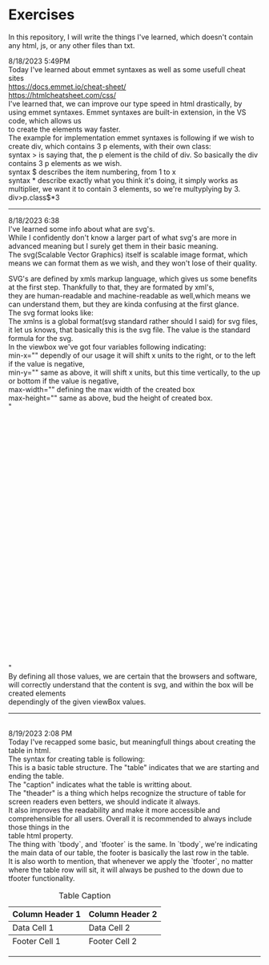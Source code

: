 # Exercises
In this repository, I will write the things I've learned, which doesn't contain any html, js, or any other files than txt.


8/18/2023   5:49PM
<br>
Today I've learned about emmet syntaxes as well as some usefull cheat sites
<br>
https://docs.emmet.io/cheat-sheet/
<br>
https://htmlcheatsheet.com/css/
<br>
I've learned that, we can improve our type speed in html drastically, by using emmet syntaxes. Emmet syntaxes are built-in extension, in the VS code, which allows us
<br>
to create the elements way faster.
<br>
The example for implementation emmet syntaxes is following if we wish to create div, which contains 3 p elements, with their own class:
<br>
syntax > is saying that, the p element is the child of div. So basically the div contains 3 p elements as we wish.
<br>
syntax $ describes the item numbering, from 1 to x
<br>
syntax * describe exactly what you think it's doing, it simply works as multiplier, we want it to contain 3 elements, so we're multyplying by 3.
<br>
div>p.class$*3

<hr>
8/18/2023   6:38
<br>
I've learned some info about what are svg's.
<br>
While I confidently don't know a larger part of what svg's are more in advanced meaning but I surely get them in their basic meaning.
<br>
The svg(Scalable Vector Graphics) itself is scalable image format, which means we can format them as we wish, and they won't lose of their quality.
<br>

SVG's are defined by xmls markup language, which gives us some benefits at the first step. Thankfully to that, they are formated by xml's,
<br>
they are human-readable and machine-readable as well,which means we can understand them, but they are kinda confusing at the first glance.
<br>
The svg format looks like:
<br>
The xmlns is a global format(svg standard rather should I said) for svg files, it let us knows, that basically this is the svg file. The value is the standard formula for the svg.
<br>
In the viewbox we've got four variables following indicating:
<br>
min-x="" dependly of our usage it will shift x units to the right, or to the left if the value is negative,
<br>
min-y="" same as above, it will shift x units, but this time vertically, to the up or bottom if the value is negative,
<br>
max-width="" defining the max width of the created box
<br>
max-height="" same as above, bud the height of created box.
<br>
"<svg xmlns="http://www.w3.org/2000/svg" viewBox="0 0 100 100"></svg>"
<br>
By defining all those values, we are certain that the browsers and software, will correctly understand that the content is svg, and within the box will be created elements
<br>
dependingly of the given viewBox values.
<hr>
<br>
8/19/2023 2:08 PM
<br>
Today I've recapped some basic, but meaningfull things about creating the table in html.
<br>
The syntax for creating table is following:
<br>
This is a basic table structure. The "table" indicates that we are starting and ending the table.
<br>
The "caption" indicates what the table is writting about.
<br>
The "theader" is a thing which helps recognize the structure of table for screen readers even betters, we should indicate it always.
<br>
It also improves the readability and make it more accessible and comprehensible for all users. Overall it is recommended to always include those things in the 
<br>
table html property.
<br>
The thing with `tbody`, and `tfooter` is the same. In `tbody`, we're indicating the main data of our table, the footer is basically the last row in the table. 
<br>
It is also worth to mention, that whenever we apply the `tfooter`, no matter where the table row will sit, it will always be pushed to the down due to tfooter functionality.
<table>
  <caption>Table Caption</caption>
  <thead>
    <tr>
      <th>Column Header 1</th>
     <th>Column Header 2</th>
    </tr>
  </thead>
  <tbody>
    <tr>
      <td>Data Cell 1</td>
      <td>Data Cell 2</td>
    </tr>
    <!-- Additional rows and data cells go here -->
  </tbody>
  <tfoot>
    <tr>
      <td>Footer Cell 1</td>
      <td>Footer Cell 2</td>
   </tr>
  </tfoot>
</table>

<hr>
<br>
